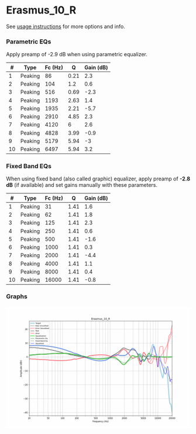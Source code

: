 # Erasmus_10_R
See [usage instructions](https://github.com/jaakkopasanen/AutoEq#usage) for more options and info.

### Parametric EQs
Apply preamp of -2.9 dB when using parametric equalizer.

|   # | Type    |   Fc (Hz) |    Q |   Gain (dB) |
|-----|---------|-----------|------|-------------|
|   1 | Peaking |        86 | 0.21 |         2.3 |
|   2 | Peaking |       104 | 1.2  |         0.6 |
|   3 | Peaking |       516 | 0.69 |        -2.3 |
|   4 | Peaking |      1193 | 2.63 |         1.4 |
|   5 | Peaking |      1935 | 2.21 |        -5.7 |
|   6 | Peaking |      2910 | 4.85 |         2.3 |
|   7 | Peaking |      4120 | 6    |         2.6 |
|   8 | Peaking |      4828 | 3.99 |        -0.9 |
|   9 | Peaking |      5179 | 5.94 |        -3   |
|  10 | Peaking |      6497 | 5.94 |         3.2 |

### Fixed Band EQs
When using fixed band (also called graphic) equalizer, apply preamp of **-2.8 dB** (if available) and set gains manually with these parameters.

|   # | Type    |   Fc (Hz) |    Q |   Gain (dB) |
|-----|---------|-----------|------|-------------|
|   1 | Peaking |        31 | 1.41 |         1.6 |
|   2 | Peaking |        62 | 1.41 |         1.8 |
|   3 | Peaking |       125 | 1.41 |         2.3 |
|   4 | Peaking |       250 | 1.41 |         0.6 |
|   5 | Peaking |       500 | 1.41 |        -1.6 |
|   6 | Peaking |      1000 | 1.41 |         0.3 |
|   7 | Peaking |      2000 | 1.41 |        -4.4 |
|   8 | Peaking |      4000 | 1.41 |         1.1 |
|   9 | Peaking |      8000 | 1.41 |         0.4 |
|  10 | Peaking |     16000 | 1.41 |        -0.8 |

### Graphs
![](./Erasmus_10_R.png)
